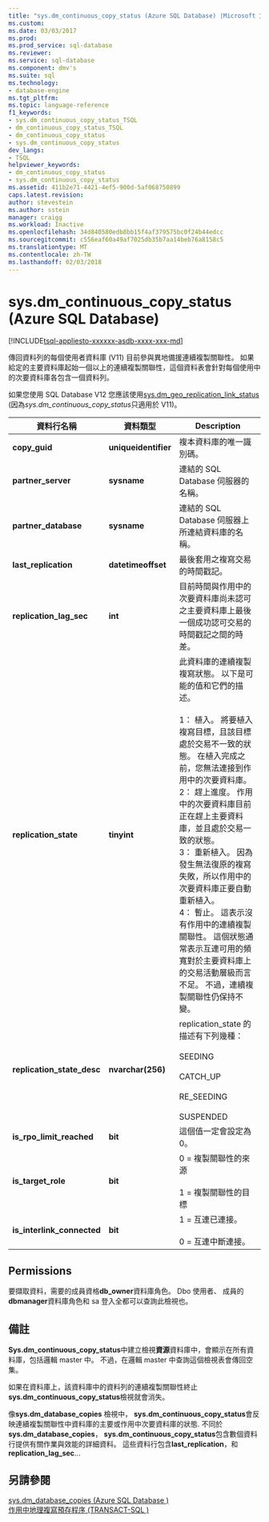 ```yaml
---
title: "sys.dm_continuous_copy_status (Azure SQL Database) |Microsoft 文件"
ms.custom: 
ms.date: 03/03/2017
ms.prod: 
ms.prod_service: sql-database
ms.reviewer: 
ms.service: sql-database
ms.component: dmv's
ms.suite: sql
ms.technology:
- database-engine
ms.tgt_pltfrm: 
ms.topic: language-reference
f1_keywords:
- sys.dm_continuous_copy_status_TSQL
- dm_continuous_copy_status_TSQL
- dm_continuous_copy_status
- sys.dm_continuous_copy_status
dev_langs:
- TSQL
helpviewer_keywords:
- dm_continuous_copy_status
- sys.dm_continuous_copy_status
ms.assetid: 411b2e71-4421-4ef5-900d-5af068750899
caps.latest.revision: 
author: stevestein
ms.author: sstein
manager: craigg
ms.workload: Inactive
ms.openlocfilehash: 34d840580edb8bb15f4af379575bc0f24b44edcc
ms.sourcegitcommit: c556eaf60a49af7025db35b7aa14beb76a8158c5
ms.translationtype: MT
ms.contentlocale: zh-TW
ms.lasthandoff: 02/03/2018
---
```

# <a name="sysdmcontinuouscopystatus-azure-sql-database"></a>sys.dm_continuous_copy_status (Azure SQL Database)
[!INCLUDE[tsql-appliesto-xxxxxx-asdb-xxxx-xxx-md](../../includes/tsql-appliesto-xxxxxx-asdb-xxxx-xxx-md.md)]

  傳回資料列的每個使用者資料庫 (V11) 目前參與異地備援連續複製關聯性。 如果給定的主要資料庫起始一個以上的連續複製關聯性，這個資料表會針對每個使用中的次要資料庫各包含一個資料列。  
  
如果您使用 SQL Database V12 您應該使用[sys.dm_geo_replication_link_status](../../relational-databases/system-dynamic-management-views/sys-dm-geo-replication-link-status-azure-sql-database.md) (因為*sys.dm_continuous_copy_status*只適用於 V11)。

  
|資料行名稱|資料類型|Description|  
|-----------------|---------------|-----------------|  
|**copy_guid**|**uniqueidentifier**|複本資料庫的唯一識別碼。|  
|**partner_server**|**sysname**|連結的 SQL Database 伺服器的名稱。|  
|**partner_database**|**sysname**|連結的 SQL Database 伺服器上所連結資料庫的名稱。|  
|**last_replication**|**datetimeoffset**|最後套用之複寫交易的時間戳記。|  
|**replication_lag_sec**|**int**|目前時間與作用中的次要資料庫尚未認可之主要資料庫上最後一個成功認可交易的時間戳記之間的時差。|  
|**replication_state**|**tinyint**|此資料庫的連續複製複寫狀態。 以下是可能的值和它們的描述。<br /><br /> 1： 植入。 將要植入複寫目標，且該目標處於交易不一致的狀態。 在植入完成之前，您無法連接到作用中的次要資料庫。 <br />2： 趕上進度。 作用中的次要資料庫目前正在趕上主要資料庫，並且處於交易一致的狀態。<br />3： 重新植入。 因為發生無法復原的複寫失敗，所以作用中的次要資料庫正要自動重新植入。<br />4： 暫止。 這表示沒有作用中的連續複製關聯性。 這個狀態通常表示互連可用的頻寬對於主要資料庫上的交易活動層級而言不足。 不過，連續複製關聯性仍保持不變。|  
|**replication_state_desc**|**nvarchar(256)**|replication_state 的描述有下列幾種：<br /><br /> SEEDING<br /><br /> CATCH_UP<br /><br /> RE_SEEDING<br /><br /> SUSPENDED|  
|**is_rpo_limit_reached**|**bit**|這個值一定會設定為 0。|  
|**is_target_role**|**bit**|0 = 複製關聯性的來源<br /><br /> 1 = 複製關聯性的目標|  
|**is_interlink_connected**|**bit**|1 = 互連已連接。<br /><br /> 0 = 互連中斷連接。|  
  
## <a name="permissions"></a>Permissions  
 要擷取資料，需要的成員資格**db_owner**資料庫角色。 Dbo 使用者、 成員的**dbmanager**資料庫角色和 sa 登入全都可以查詢此檢視也。  
  
## <a name="remarks"></a>備註  
 **Sys.dm_continuous_copy_status**中建立檢視**資源**資料庫中，會顯示在所有資料庫，包括邏輯 master 中。 不過，在邏輯 master 中查詢這個檢視表會傳回空集。  
  
 如果在資料庫上，該資料庫中的資料列的連續複製關聯性終止**sys.dm_continuous_copy_status**檢視就會消失。  
  
 像**sys.dm_database_copies**  檢視中， **sys.dm_continuous_copy_status**會反映連續複製關聯性中資料庫的主要或作用中次要資料庫的狀態. 不同於**sys.dm_database_copies**， **sys.dm_continuous_copy_status**包含數個資料行提供有關作業與效能的詳細資料。 這些資料行包含**last_replication**，和**replication_lag_sec**...  
  
## <a name="see-also"></a>另請參閱  
 [sys.dm_database_copies &#40;Azure SQL Database &#41;](../../relational-databases/system-dynamic-management-views/sys-dm-database-copies-azure-sql-database.md)   
 [作用中地理複寫預存程序 &#40;TRANSACT-SQL &#41;](http://msdn.microsoft.com/library/81658ee4-4422-4d73-bf7a-86a07422cb0d)  
  
  
